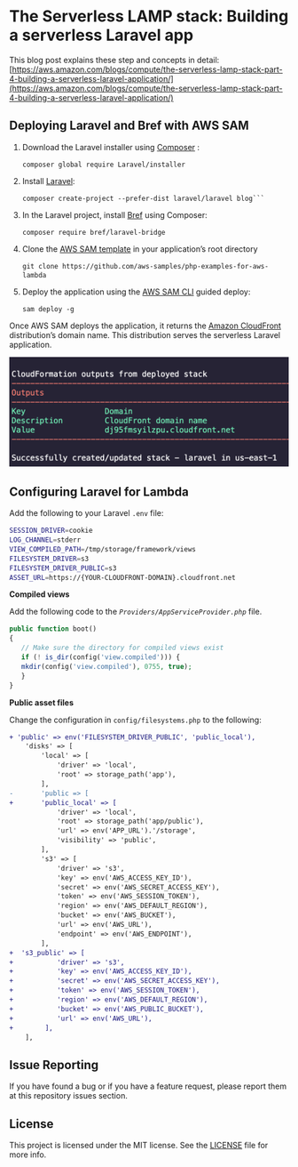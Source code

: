 # The Serverless LAMP stack: Building a serverless Laravel app

This blog post explains these step and concepts in detail:
[https://aws.amazon.com/blogs/compute/the-serverless-lamp-stack-part-4-building-a-serverless-laravel-application/](https://aws.amazon.com/blogs/compute/the-serverless-lamp-stack-part-4-building-a-serverless-laravel-application/)

## Deploying Laravel and Bref with AWS SAM

1. Download the Laravel installer using [Composer](https://getcomposer.org/) :
   
   ```
   composer global require Laravel/installer
   ```
2. Install [Laravel](https://laravel.com/):
   
   ```
   composer create-project --prefer-dist laravel/laravel blog```
   ```
3. In the Laravel project, install [Bref](https://bref.sh/) using Composer:
   
   ```
   composer require bref/laravel-bridge
   ```
4. Clone the [AWS SAM template](https://github.com/aws-samples/php-examples-for-aws-lambda/blob/master/0.4-Building-A-Serverless-Laravel-App-With-AWS-SAM/template.yaml) in your application’s root directory
   
   ```
   git clone https://github.com/aws-samples/php-examples-for-aws-lambda
   ```
5. Deploy the application using the [AWS SAM CLI](https://docs.aws.amazon.com/serverless-application-model/latest/developerguide/serverless-sam-cli-install.html) guided deploy:
   
   ```
   sam deploy -g
   ```

Once AWS SAM deploys the application, it returns the [Amazon CloudFront](https://aws.amazon.com/cloudfront/) distribution’s domain name. This distribution serves the serverless Laravel application.

![Serverless architecture](../repository-resources/CloudFrontDomainName.png "Serverless architecture")

## Configuring Laravel for Lambda

Add the following to your Laravel `.env` file:

```bash
SESSION_DRIVER=cookie
LOG_CHANNEL=stderr
VIEW_COMPILED_PATH=/tmp/storage/framework/views
FILESYSTEM_DRIVER=s3
FILESYSTEM_DRIVER_PUBLIC=s3
ASSET_URL=https://{YOUR-CLOUDFRONT-DOMAIN}.cloudfront.net
```

**Compiled views**

Add the following code to the *`Providers/AppServiceProvider.php`* file.

```php
public function boot()
{
   // Make sure the directory for compiled views exist
   if (! is_dir(config('view.compiled'))) {
   mkdir(config('view.compiled'), 0755, true);
   }
}
```

**Public asset files**

Change the configuration in `config/filesystems.php` to the following:

```diff
+ 'public' => env('FILESYSTEM_DRIVER_PUBLIC', 'public_local'),
    'disks' => [
        'local' => [
            'driver' => 'local',
            'root' => storage_path('app'),
        ],
-       'public => [
+       'public_local' => [
            'driver' => 'local',
            'root' => storage_path('app/public'),
            'url' => env('APP_URL').'/storage',
            'visibility' => 'public',
        ],
        's3' => [
            'driver' => 's3',
            'key' => env('AWS_ACCESS_KEY_ID'),
            'secret' => env('AWS_SECRET_ACCESS_KEY'),
            'token' => env('AWS_SESSION_TOKEN'),
            'region' => env('AWS_DEFAULT_REGION'),
            'bucket' => env('AWS_BUCKET'),
            'url' => env('AWS_URL'),
            'endpoint' => env('AWS_ENDPOINT'),
        ],
+  's3_public' => [
+           'driver' => 's3',
+           'key' => env('AWS_ACCESS_KEY_ID'),
+           'secret' => env('AWS_SECRET_ACCESS_KEY'),
+           'token' => env('AWS_SESSION_TOKEN'),
+           'region' => env('AWS_DEFAULT_REGION'),
+           'bucket' => env('AWS_PUBLIC_BUCKET'),
+           'url' => env('AWS_URL'),
+        ],
    ],
```

## Issue Reporting

If you have found a bug or if you have a feature request, please report them at this repository issues section.

## License

This project is licensed under the MIT license. See the [LICENSE](../LICENSE) file for more info.

~~~~

~~~~


